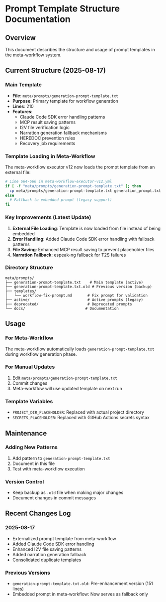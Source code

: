 # Prompt Template Structure Documentation

## Overview
This document describes the structure and usage of prompt templates in the meta-workflow system.

## Current Structure (2025-08-17)

### Main Template
- **File**: `meta/prompts/generation-prompt-template.txt`
- **Purpose**: Primary template for workflow generation
- **Lines**: 210
- **Features**:
  - Claude Code SDK error handling patterns
  - MCP result saving patterns
  - I2V file verification logic
  - Narration generation fallback mechanisms
  - HEREDOC prevention rules
  - Recovery job requirements

### Template Loading in Meta-Workflow

The meta-workflow executor v12 now loads the prompt template from an external file:

```bash
# Line 664-666 in meta-workflow-executor-v12.yml
if [ -f "meta/prompts/generation-prompt-template.txt" ]; then
  cp meta/prompts/generation-prompt-template.txt generation_prompt.txt
else
  # Fallback to embedded prompt (legacy support)
fi
```

### Key Improvements (Latest Update)

1. **External File Loading**: Template is now loaded from file instead of being embedded
2. **Error Handling**: Added Claude Code SDK error handling with fallback patterns
3. **File Saving**: Enhanced MCP result saving to prevent placeholder files
4. **Narration Fallback**: espeak-ng fallback for T2S failures

### Directory Structure

```
meta/prompts/
├── generation-prompt-template.txt    # Main template (active)
├── generation-prompt-template.txt.old # Previous version (backup)
├── templates/
│   └── workflow-fix-prompt.md       # Fix prompt for validation
├── active/                          # Active prompts (legacy)
├── deprecated/                      # Deprecated prompts
└── docs/                           # Documentation

```

## Usage

### For Meta-Workflow
The meta-workflow automatically loads `generation-prompt-template.txt` during workflow generation phase.

### For Manual Updates
1. Edit `meta/prompts/generation-prompt-template.txt`
2. Commit changes
3. Meta-workflow will use updated template on next run

### Template Variables
- `PROJECT_DIR_PLACEHOLDER`: Replaced with actual project directory
- `SECRETS_PLACEHOLDER`: Replaced with GitHub Actions secrets syntax

## Maintenance

### Adding New Patterns
1. Add pattern to `generation-prompt-template.txt`
2. Document in this file
3. Test with meta-workflow execution

### Version Control
- Keep backup as `.old` file when making major changes
- Document changes in commit messages

## Recent Changes Log

### 2025-08-17
- Externalized prompt template from meta-workflow
- Added Claude Code SDK error handling
- Enhanced I2V file saving patterns
- Added narration generation fallback
- Consolidated duplicate templates

### Previous Versions
- `generation-prompt-template.txt.old`: Pre-enhancement version (151 lines)
- Embedded prompt in meta-workflow: Now serves as fallback only